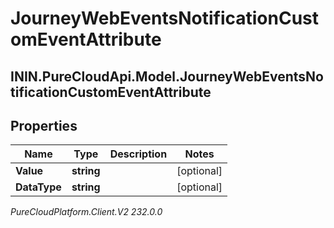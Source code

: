 # JourneyWebEventsNotificationCustomEventAttribute

## ININ.PureCloudApi.Model.JourneyWebEventsNotificationCustomEventAttribute

## Properties

|Name | Type | Description | Notes|
|------------ | ------------- | ------------- | -------------|
| **Value** | **string** |  | [optional] |
| **DataType** | **string** |  | [optional] |



_PureCloudPlatform.Client.V2 232.0.0_
